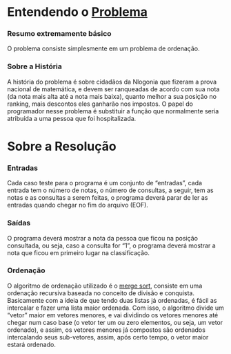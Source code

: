 # Entendendo o [Problema](https://www.urionlinejudge.com.br/judge/pt/problems/view/2534)
### Resumo extremamente básico
O problema consiste simplesmente em um problema de ordenação.
### Sobre a História
A história do problema é sobre cidadãos da Nlogonia que fizeram a prova nacional de matemática, e devem ser  ranqueadas de acordo com sua nota (da nota mais alta até a nota mais baixa), quanto melhor a sua posição no ranking, mais descontos eles ganharão nos impostos.
O papel do programador nesse problema é substituir a função que normalmente seria atribuída  a uma pessoa que foi hospitalizada.

# Sobre a Resolução

### Entradas
Cada caso teste para o programa é um conjunto de “entradas”, cada entrada tem o número de notas, o número de consultas, a seguir, tem as notas e as consultas a serem feitas, o programa deverá parar de ler as entradas quando chegar no fim do arquivo (EOF).

### Saídas
O programa deverá mostrar a nota da pessoa que ficou na posição consultada, ou seja, caso a consulta for “1”, o programa deverá mostrar a nota que ficou em primeiro lugar na classificação.

### Ordenação
O algoritmo de ordenação utilizado é o [merge sort](https://en.wikipedia.org/wiki/Merge_sort), consiste em uma ordenação recursiva baseada no conceito de divisão e conquista. 
Basicamente com a ideia de que tendo duas listas já ordenadas, é fácil as intercalar e fazer uma lista maior ordenada. 
Com isso, o algoritmo divide um “vetor” maior em vetores menores, e vai dividindo os vetores menores até chegar num caso base (o vetor ter um ou zero elementos, ou seja, um vetor ordenado), e assim, os vetores menores já compostos são ordenados intercalando seus sub-vetores, assim, após certo tempo, o vetor maior estará ordenado.


